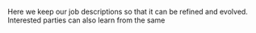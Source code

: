 Here we keep our job descriptions so that it can be refined and evolved. Interested parties can also learn from the same
